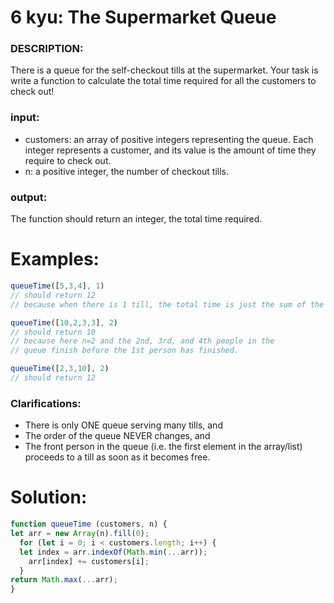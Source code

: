 # 6 kyu: The Supermarket Queue
### DESCRIPTION:
There is a queue for the self-checkout tills at the supermarket. Your task is write a function to calculate the total time required for all the customers to check out!
### input:
- customers: an array of positive integers representing the queue. Each integer represents a customer, and its value is the amount of time they require to check out.
- n: a positive integer, the number of checkout tills.
### output:
The function should return an integer, the total time required.

# Examples:
```javascript
queueTime([5,3,4], 1)
// should return 12
// because when there is 1 till, the total time is just the sum of the times

queueTime([10,2,3,3], 2)
// should return 10
// because here n=2 and the 2nd, 3rd, and 4th people in the 
// queue finish before the 1st person has finished.

queueTime([2,3,10], 2)
// should return 12
```

### Clarifications:
- There is only ONE queue serving many tills, and
- The order of the queue NEVER changes, and
- The front person in the queue (i.e. the first element in the array/list) proceeds to a till as soon as it becomes free.

# Solution:
```javascript
function queueTime (customers, n) {
let arr = new Array(n).fill(0);
  for (let i = 0; i < customers.length; i++) {
  let index = arr.indexOf(Math.min(...arr));
    arr[index] += customers[i];
  }
return Math.max(...arr);
}
```
